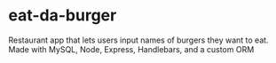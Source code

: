 # eat-da-burger
Restaurant app that lets users input names of burgers they want to eat. Made with MySQL, Node, Express, Handlebars, and a custom ORM
